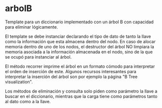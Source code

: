 # arbolB
Template para un diccionario implementado con un árbol B con capacidad para eliminar lógicamente.

El template se debe instanciar declarando el tipo de dato de tanto la llave como la información que esta almacena dentro del nodo. En caso de alocar memoria dentro de uno de los nodos, el destructor del árbol NO limpiara la memoria asociada a la información almacenada en el nodo, sino de la que se ocupó para instanciar al árbol.

El método recorrer imprime el árbol en un formato cómodo para interpretar el orden de inserción de este. Algunos recursos interesantes para interpretar la inserción del árbol son por ejemplo la página "B Tree visualization".

Los métodos de eliminación y consulta solo piden como parámetro la llave a buscar en el diccionario, mientras que la carga tiene como parámetros tanto al dato como a la llave.
